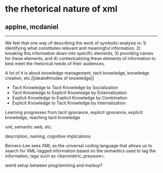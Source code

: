 # the rhetorical nature of xml

## applne, mcdaniel

---

We feel that one way of describing the work of symbolic-analysis is: 1) identifying what constitutes relevant and meaningful information, 2) breaking this information down into specific elements, 3) providing names for these elements, and 4) contextualizing these elements of information to best meet the rhetorical needs of their audiences.

A lot of it is about knowledge management, tacit knowledge, knowledge creation, etc.[[ideals#modes of knowledge]]

- Tacit Knowledge to Tacit Knowledge by Socialization
- Tacit Knowledge to Explicit Knowledge by Externalization
- Explicit Knowledge to Explicit Knowledge by Combination
- Explicit Knowledge to Tacit Knowledge by Internalization

Learning progresses from tacit ignorance, explicit ignorance, explicit knowledge, reaching tacit knowledge

xml, semantic web, etc.

description, naming, cognitive implications

Berners-Lee sees XML as the universal coding language that allows us to search for XML-tagged information based on the semantics used to tag the information, tags such as <barometric_pressure>.

weird setup between programming and markup?